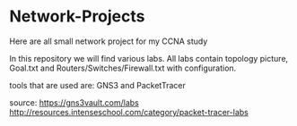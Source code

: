 # Network-Projects
Here are all small network project for my CCNA study




In this repository we will find various labs. All labs contain topology picture, Goal.txt and Routers/Switches/Firewall.txt with configuration.

tools that are used are: GNS3 and PacketTracer

source:
https://gns3vault.com/labs
http://resources.intenseschool.com/category/packet-tracer-labs

